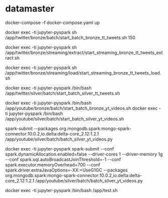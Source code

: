 # datamaster

docker-compose -f docker-compose.yaml up

docker exec -ti jupyter-pyspark sh /app/twitter/bronze/batch/start_batch_bronze_tt_tweets.sh 150

docker exec -ti jupyter-pyspark sh /app/twitter/bronze/streaming/extract/start_streaming_bronze_tt_tweets_extract.sh

docker exec -ti jupyter-pyspark sh /app/twitter/bronze/streaming/load/start_streaming_bronze_tt_tweets_load.sh

docker exec -ti jupyter-pyspark /bin/bash /app/twitter/silver/batch/start_batch_silver_tt_tweets.sh

docker exec -ti jupyter-pyspark /bin/bash /app/youtube/bronze/batch/start_batch_bronze_yt_videos.sh
docker exec -ti jupyter-pyspark /bin/bash /app/youtube/silver/batch/start_batch_silver_yt_videos.sh


spark-submit --packages org.mongodb.spark:mongo-spark-connector:10.0.2,io.delta:delta-core_2.12:1.2.1 /app/youtube/silver/batch/batch_silver_yt_videos.py

docker exec -ti jupyter-pyspark spark-submit  --conf spark.dynamicAllocation.enabled=false --driver-cores 1 --driver-memory 1g  --conf spark.sql.autoBroadcastJoinThreshold=-1 --conf spark.executor.memoryOverhead=700  --conf spark.driver.extraJavaOptions=-XX:+UseG1GC  --packages org.mongodb.spark:mongo-spark-connector:10.0.2,io.delta:delta-core_2.12:1.2.1 /app/youtube/silver/batch/batch_silver_yt_videos.py

docker exec -ti jupyter-pyspark /bin/bash /app/test.sh
